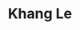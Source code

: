 ---
layout: page
title: Khang Le
img: https://github.com/user-attachments/assets/cf38cb60-d098-4088-aee0-eb8077d73497
redirect_url: https://www.linkedin.com/in/minh-khanglephd
type: Faculty
description: MD PhD PostDoc @ Cedars Sinai Pathology
---